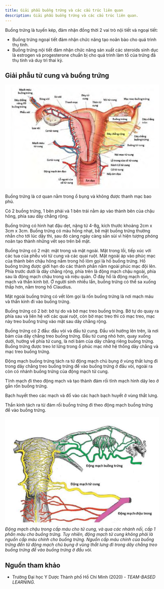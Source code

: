 ```yaml
---
title: Giải phẫu buồng trứng và các cấu trúc liên quan
description: Giải phẫu buồng trứng và các cấu trúc liên quan.
---
```


Buồng trứng là tuyến kép, đảm nhận đồng thời 2 vai trò nội tiết và ngoại tiết:

- Buồng trứng ngoại tiết đảm nhận chức năng tạo noãn bào cho quá trình thụ tinh.
- Buồng trứng nội tiết đảm nhận chức năng sản xuất các steroids sinh dục là estrogen và progesterone chuẩn bị cho quá trình làm tổ của trứng đã thụ tinh và duy trì thai kỳ.

## Giải phẫu tử cung và buồng trứng

![Giải phẫu tử cung buồng trứng](../../../../assets/phu-khoa/giai-phau-buong-trung-va-cac-cau-truc-lien-quan/giai-phau-tu-cung-buong-trung.png)

Buồng trứng là cơ quan nằm trong ổ bụng và không được thanh mạc bao phủ.

Có 2 buồng trứng, 1 bên phải và 1 bên trái nằm áp vào thành bên của chậu hông, phía sau dây chằng rộng.

Buồng trứng có hình hạt đậu dẹt, nặng từ 4-8g, kích thước khoảng 2cm x 3cm x 3cm. Buồng trứng có
màu hồng nhạt, bề mặt buồng trứng thường nhẵn cho tới lúc dậy thì, sau đó càng ngày càng sần sùi vì hiện tượng phóng noãn tạo thành những vết sẹo trên bề mặt.

Buồng trứng có 2 mặt: mặt trong và mặt ngoài. Mặt trong lồi, tiếp xúc với các tua của phễu vòi tử cung và các quai ruột. Mặt ngoài áp vào phúc mạc của thành bên chậu hông nằm trong hố lõm gọi là hố buồng trứng.
Hố buồng trứng được giới hạn do các thành phần nằm ngoài phúc mạc đội lên. Phía trước dưới là dây chằng
rộng, phía trên là động mạch chậu ngoài, phía sau là động mạch chậu trong và niệu quản. Ở đáy hố là động mạch rốn, mạch và thần kinh bịt. Ở người sinh nhiều lần, buồng trứng có thể sa xuống thấp hơn, nằm trong hố Claudius.

Mặt ngoài buồng trứng có vết lõm gọi là rốn buồng trứng là nơi mạch máu và thần kinh đi vào buồng trứng.

Buồng trứng có 2 bờ: bờ tự do và bờ mạc treo buồng trứng. Bờ tự do quay ra phía sau và liên hệ với các quai
ruột, còn bờ mạc treo thì có mạc treo, mạc này treo buồng trứng vào mặt sau dây chằng rộng.

Buồng trứng có 2 đầu: đầu vòi và đầu tử cung. Đầu vòi hướng lên trên, là nơi bám của dây chằng treo buồng
trứng. Đầu tử cung nhỏ hơn, quay xuống dưới, hướng về phía tử cung, là nơi bám của dây chằng riêng buồng trứng. Buồng trứng được treo lơ lửng trong ổ phúc mạc nhờ hệ thống dây chằng và mạc treo buồng trứng.

Động mạch buồng trứng tách ra từ động mạch chủ bụng ở vùng thắt lưng đi trong dây chằng treo buồng trứng để vào buồng trứng ở đầu vòi, ngoài ra còn có nhánh buồng trứng của động mạch tử cung.

Tĩnh mạch đi theo động mạch và tạo thành đám rối tĩnh mạch hình dây leo ở gần rốn buồng trứng.

Bạch huyết theo các mạch và đổ vào các hạch bạch huyết ở vùng thắt lưng.

Thần kinh tách ra từ đám rối buồng trứng đi theo động mạch buồng trứng để vào buồng trứng.

![Giải phẫu mạch máu tử cung buồng trứng](../../../../assets/phu-khoa/giai-phau-buong-trung-va-cac-cau-truc-lien-quan/giai-phau-mach-mau-tu-cung-buong-trung.png)
_Động mạch chậu trong cấp máu cho tử cung, và qua các nhánh nối, cấp 1 phần máu cho buồng trứng. Tuy nhiên, động mạch tử cung không phải là nguồn cấp máu chính cho buồng trứng. Nguồn cấp máu chính của buồng trứng đến từ động mạch chủ bụng ở vùng thắt lưng đi trong dây chằng treo buồng trứng để vào buồng trứng ở đầu vòi._

## Nguồn tham khảo

- Trường Đại học Y Dược Thành phố Hồ Chí Minh (2020) - _TEAM-BASED LEARNING._
